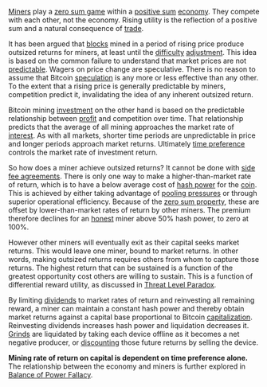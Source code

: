 [Miners](Glossary#miner) play a [zero sum game](https://en.wikipedia.org/wiki/Zero-sum_game) within a [positive sum](https://en.wikipedia.org/wiki/Win-win_game) [economy](Glossary#economy). They compete with each other, not the economy. Rising utility is the reflection of a positive sum and a natural consequence of [trade](Glossary#trade).

It has been argued that [blocks](Glossary#block) mined in a period of rising price produce outsized returns for miners, at least until the [difficulty](Glossary#difficulty) [adjustment](Glossary#adjustment). This idea is based on the common failure to understand that market prices are not [predictable](https://en.wikipedia.org/wiki/Chaos_theory). Wagers on price change are speculative. There is no reason to assume that Bitcoin [speculation](Glossary#speculation) is any more or less effective than any other. To the extent that a rising price is generally predictable by miners, competition predict it, invalidating the idea of any inherent outsized return.

Bitcoin mining [investment](Glossary#lend) on the other hand is based on the predictable relationship between [profit](Glossary#profit) and competition over time. That relationship predicts that the average of all mining approaches the market rate of [interest](Glossary#interest). As with all markets, shorter time periods are unpredictable in price and longer periods approach market returns. Ultimately [time preference](https://en.wikipedia.org/wiki/Time_preference) controls the market rate of investment return.

So how does a miner achieve outsized returns? It cannot be done with [side fee agreements](Side-Fee-Fallacy). There is only one way to make a higher-than-market rate of return, which is to have a below average cost of [hash power](Glossary#hash-power) for the [coin](Glossary#coin). This is achieved by either taking advantage of [pooling pressures](Pooling-Pressure-Risk) or through superior operational efficiency. Because of the [zero sum property](Zero-Sum-Property), these are offset by lower-than-market rates of return by other miners. The premium therefore declines for an [honest](Glossary#honest) miner above 50% hash power, to zero at 100%.

However other miners will eventually exit as their capital seeks market returns. This would leave one miner, bound to market returns. In other words, making outsized returns requires others from whom to capture those returns. The highest return that can be sustained is a function of the greatest opportunity cost others are willing to sustain. This is a function of differential reward utility, as discussed in [Threat Level Paradox](Threat-Level-Paradox).

By limiting [dividends](https://en.wikipedia.org/wiki/Dividend) to market rates of return and reinvesting all remaining reward, a miner can maintain a constant hash power and thereby obtain market returns against a capital base proportional to Bitcoin [capitalization](Glossary#capitalization). Reinvesting dividends increases hash power and liquidation decreases it. [Grinds](Glossary#grind) are liquidated by taking each device offline as it becomes a net negative producer, or [discounting](https://en.wikipedia.org/wiki/Present_value) those future returns by selling the device.

**Mining rate of return on capital is dependent on time preference alone.** The relationship between the economy and miners is further explored in [Balance of Power Fallacy](Balance-of-Power-Fallacy).
